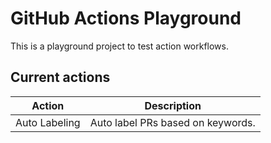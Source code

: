 # GitHub Actions Playground

This is a playground project to test action workflows.

## Current actions
| Action        | Description |
|---------------|--|
| Auto Labeling | Auto label PRs based on keywords. |
